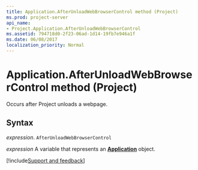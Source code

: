```yaml
---
title: Application.AfterUnloadWebBrowserControl method (Project)
ms.prod: project-server
api_name:
- Project.Application.AfterUnloadWebBrowserControl
ms.assetid: 794718d0-2f23-06ad-1d14-19fb7e946a1f
ms.date: 06/08/2017
localization_priority: Normal
---
```



# Application.AfterUnloadWebBrowserControl method (Project)

Occurs after Project unloads a webpage.


## Syntax

_expression_. `AfterUnloadWebBrowserControl`

_expression_ A variable that represents an **[Application](Project.Application.md)** object.

[!include[Support and feedback](~/includes/feedback-boilerplate.md)]
